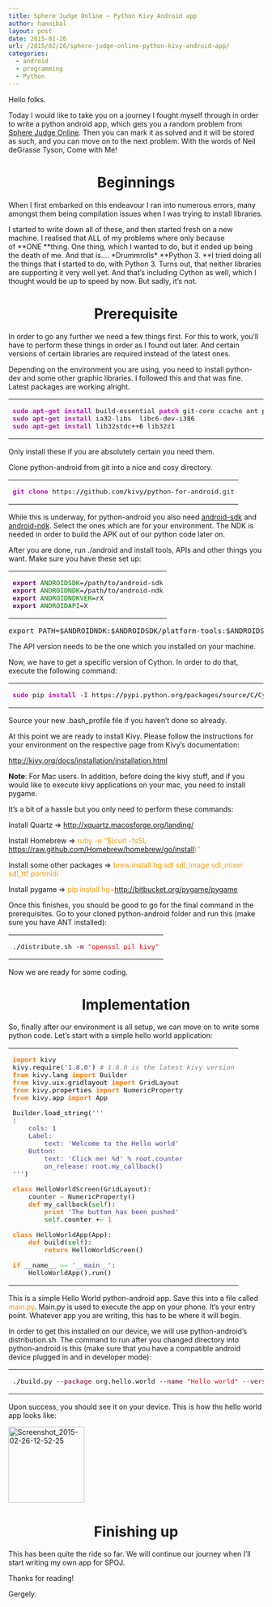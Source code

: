 ```yaml
---
title: Sphere Judge Online – Python Kivy Android app
author: hannibal
layout: post
date: 2015-02-26
url: /2015/02/26/sphere-judge-online-python-kivy-android-app/
categories:
  - android
  - programming
  - Python
---
```

Hello folks.

Today I would like to take you on a journey I fought myself through in order to write a python android app, which gets you a random problem from <a href="http://www.spoj.com/problems/classical/" target="_blank">Sphere Judge Online</a>. Then you can mark it as solved and it will be stored as such, and you can move on to the next problem. With the words of Neil deGrasse Tyson, Come with Me!

<!--more-->

<h1 style="text-align: center;">
  Beginnings
</h1>

When I first embarked on this endeavour I ran into numerous errors, many amongst them being compilation issues when I was trying to install libraries.

I started to write down all of these, and then started fresh on a new machine. I realised that ALL of my problems where only because of **ONE **thing. One thing, which I wanted to do, but it ended up being the death of me. And that is&#8230;. \*Drummrolls\* **Python 3. **I tried doing all the things that I started to do, with Python 3. Turns out, that neither libraries are supporting it very well yet. And that&#8217;s including Cython as well, which I thought would be up to speed by now. But sadly, it&#8217;s not.

<h1 style="text-align: center;">
  Prerequisite
</h1>

In order to go any further we need a few things first. For this to work, you&#8217;ll have to perform these things in order as I found out later. And certain versions of certain libraries are required instead of the latest ones.

Depending on the environment you are using, you need to install python-dev and some other graphic libraries. I followed this and that was fine. Latest packages are working alright.

<div class="wp_syntax">
  <table>
    <tr>
      <td class="code">
        <pre class="bash" style="font-family:monospace;"><span style="color: #c20cb9; font-weight: bold;">sudo</span> <span style="color: #c20cb9; font-weight: bold;">apt-get install</span> build-essential <span style="color: #c20cb9; font-weight: bold;">patch</span> git-core ccache ant python-pip python-dev
<span style="color: #c20cb9; font-weight: bold;">sudo</span> <span style="color: #c20cb9; font-weight: bold;">apt-get install</span> ia32-libs  libc6-dev-i386
<span style="color: #c20cb9; font-weight: bold;">sudo</span> <span style="color: #c20cb9; font-weight: bold;">apt-get install</span> lib32stdc++<span style="color: #000000;">6</span> lib32z1</pre>
      </td>
    </tr>
  </table>
</div>

Only install these if you are absolutely certain you need them.

Clone python-android from git into a nice and cosy directory.

<div class="wp_syntax">
  <table>
    <tr>
      <td class="code">
        <pre class="bash" style="font-family:monospace;"><span style="color: #c20cb9; font-weight: bold;">git clone</span> https:<span style="color: #000000; font-weight: bold;">//</span>github.com<span style="color: #000000; font-weight: bold;">/</span>kivy<span style="color: #000000; font-weight: bold;">/</span>python-for-android.git</pre>
      </td>
    </tr>
  </table>
</div>

While this is underway, for python-android you also need <a href="http://developer.android.com/sdk/index.html#Other" target="_blank">android-sdk</a> and <a href="https://developer.android.com/tools/sdk/ndk/index.html" target="_blank">android-ndk</a>. Select the ones which are for your environment. The NDK is needed in order to build the APK out of our python code later on.

After you are done, run ./android and install tools, APIs and other things you want. Make sure you have these set up:

<div class="wp_syntax">
  <table>
    <tr>
      <td class="code">
        <pre class="bash" style="font-family:monospace;"><span style="color: #7a0874; font-weight: bold;">export</span> <span style="color: #007800;">ANDROIDSDK</span>=<span style="color: #000000; font-weight: bold;">/</span>path<span style="color: #000000; font-weight: bold;">/</span>to<span style="color: #000000; font-weight: bold;">/</span>android-sdk
<span style="color: #7a0874; font-weight: bold;">export</span> <span style="color: #007800;">ANDROIDNDK</span>=<span style="color: #000000; font-weight: bold;">/</span>path<span style="color: #000000; font-weight: bold;">/</span>to<span style="color: #000000; font-weight: bold;">/</span>android-ndk
<span style="color: #7a0874; font-weight: bold;">export</span> <span style="color: #007800;">ANDROIDNDKVER</span>=rX
<span style="color: #7a0874; font-weight: bold;">export</span> <span style="color: #007800;">ANDROIDAPI</span>=X</pre>
      </td>
    </tr>
  </table>
</div>

<pre>export PATH=$ANDROIDNDK:$ANDROIDSDK/platform-tools:$ANDROIDSDK/tools:$PATH</pre>

The API version needs to be the one which you installed on your machine.

Now, we have to get a specific version of Cython. In order to do that, execute the following command:

<div class="wp_syntax">
  <table>
    <tr>
      <td class="code">
        <pre class="bash" style="font-family:monospace;"><span style="color: #c20cb9; font-weight: bold;">sudo</span> pip <span style="color: #c20cb9; font-weight: bold;">install</span> <span style="color: #660033;">-I</span> https:<span style="color: #000000; font-weight: bold;">//</span>pypi.python.org<span style="color: #000000; font-weight: bold;">/</span>packages<span style="color: #000000; font-weight: bold;">/</span>source<span style="color: #000000; font-weight: bold;">/</span>C<span style="color: #000000; font-weight: bold;">/</span>Cython<span style="color: #000000; font-weight: bold;">/</span>Cython-0.20.1.tar.gz</pre>
      </td>
    </tr>
  </table>
</div>

Source your new .bash_profile file if you haven&#8217;t done so already.

At this point we are ready to install Kivy. Please follow the instructions for your environment on the respective page from Kivy&#8217;s documentation:

<a href="http://kivy.org/docs/installation/installation.html" target="_blank">http://kivy.org/docs/installation/installation.html</a>

**Note**: For Mac users. In addition, before doing the kivy stuff, and if you would like to execute kivy applications on your mac, you need to install pygame.

It&#8217;s a bit of a hassle but you only need to perform these commands:

Install Quartz => <a href="http://xquartz.macosforge.org/landing/" target="_blank">http://xquartz.macosforge.org/landing/</a>
  
Install Homebrew => <span style="color: #ff9900;">ruby -e &#8220;$(curl -fsSL https://raw.github.com/Homebrew/homebrew/go/install)&#8221;</span>
  
Install some other packages => <span style="color: #ff9900;">brew install hg sdl sdl_image sdl_mixer sdl_ttf portmidi</span>
  
Install pygame => <span style="color: #ff9900;">pip install hg+http://bitbucket.org/pygame/pygame</span>

Once this finishes, you should be good to go for the final command in the prerequisites. Go to your cloned python-android folder and run this (make sure you have ANT installed):

<div class="wp_syntax">
  <table>
    <tr>
      <td class="code">
        <pre class="bash" style="font-family:monospace;">.<span style="color: #000000; font-weight: bold;">/</span>distribute.sh <span style="color: #660033;">-m</span> <span style="color: #ff0000;">"openssl pil kivy"</span></pre>
      </td>
    </tr>
  </table>
</div>

Now we are ready for some coding.

<h1 style="text-align: center;">
  Implementation
</h1>

So, finally after our environment is all setup, we can move on to write some python code. Let&#8217;s start with a simple hello world application:

<div class="wp_syntax">
  <table>
    <tr>
      <td class="code">
        <pre class="python" style="font-family:monospace;"><span style="color: #ff7700;font-weight:bold;">import</span> kivy
kivy.<span style="color: black;">require</span><span style="color: black;">&#40;</span><span style="color: #483d8b;">'1.8.0'</span><span style="color: black;">&#41;</span> <span style="color: #808080; font-style: italic;"># 1.8.0 is the latest kivy version</span>
<span style="color: #ff7700;font-weight:bold;">from</span> kivy.<span style="color: black;">lang</span> <span style="color: #ff7700;font-weight:bold;">import</span> Builder
<span style="color: #ff7700;font-weight:bold;">from</span> kivy.<span style="color: black;">uix</span>.<span style="color: black;">gridlayout</span> <span style="color: #ff7700;font-weight:bold;">import</span> GridLayout
<span style="color: #ff7700;font-weight:bold;">from</span> kivy.<span style="color: black;">properties</span> <span style="color: #ff7700;font-weight:bold;">import</span> NumericProperty
<span style="color: #ff7700;font-weight:bold;">from</span> kivy.<span style="color: black;">app</span> <span style="color: #ff7700;font-weight:bold;">import</span> App
&nbsp;
Builder.<span style="color: black;">load_string</span><span style="color: black;">&#40;</span><span style="color: #483d8b;">'''
:
    cols: 1
    Label:
        text: 'Welcome to the Hello world'
    Button:
        text: 'Click me! %d' % root.counter
        on_release: root.my_callback()
'''</span><span style="color: black;">&#41;</span>
&nbsp;
<span style="color: #ff7700;font-weight:bold;">class</span> HelloWorldScreen<span style="color: black;">&#40;</span>GridLayout<span style="color: black;">&#41;</span>:
    counter <span style="color: #66cc66;">=</span> NumericProperty<span style="color: black;">&#40;</span><span style="color: #ff4500;"></span><span style="color: black;">&#41;</span>
    <span style="color: #ff7700;font-weight:bold;">def</span> my_callback<span style="color: black;">&#40;</span><span style="color: #008000;">self</span><span style="color: black;">&#41;</span>:
        <span style="color: #ff7700;font-weight:bold;">print</span> <span style="color: #483d8b;">'The button has been pushed'</span>
        <span style="color: #008000;">self</span>.<span style="color: black;">counter</span> +<span style="color: #66cc66;">=</span> <span style="color: #ff4500;">1</span>
&nbsp;
<span style="color: #ff7700;font-weight:bold;">class</span> HelloWorldApp<span style="color: black;">&#40;</span>App<span style="color: black;">&#41;</span>:
    <span style="color: #ff7700;font-weight:bold;">def</span> build<span style="color: black;">&#40;</span><span style="color: #008000;">self</span><span style="color: black;">&#41;</span>:
        <span style="color: #ff7700;font-weight:bold;">return</span> HelloWorldScreen<span style="color: black;">&#40;</span><span style="color: black;">&#41;</span>
&nbsp;
<span style="color: #ff7700;font-weight:bold;">if</span> __name__ <span style="color: #66cc66;">==</span> <span style="color: #483d8b;">'__main__'</span>:
    HelloWorldApp<span style="color: black;">&#40;</span><span style="color: black;">&#41;</span>.<span style="color: black;">run</span><span style="color: black;">&#40;</span><span style="color: black;">&#41;</span></pre>
      </td>
    </tr>
  </table>
</div>

This is a simple Hello World python-android app. Save this into a file called <span style="color: #ff9900;">main.py</span>. Main.py is used to execute the app on your phone. It&#8217;s your entry point. Whatever app you are writing, this has to be where it will begin.

In order to get this installed on our device, we will use python-android&#8217;s distribution.sh. The command to run after you changed directory into python-android is this (make sure that you have a compatible android device plugged in and in developer mode):

<div class="wp_syntax">
  <table>
    <tr>
      <td class="code">
        <pre class="bash" style="font-family:monospace;">.<span style="color: #000000; font-weight: bold;">/</span>build.py <span style="color: #660033;">--package</span> org.hello.world <span style="color: #660033;">--name</span> <span style="color: #ff0000;">"Hello world"</span> <span style="color: #660033;">--version</span> <span style="color: #000000;">1.0</span> <span style="color: #660033;">--dir</span> <span style="color: #000000; font-weight: bold;">/</span>PATH<span style="color: #000000; font-weight: bold;">/</span>TO<span style="color: #000000; font-weight: bold;">/</span>helloworld debug installd</pre>
      </td>
    </tr>
  </table>
</div>

Upon success, you should see it on your device. This is how the hello world app looks like:

[<img class="alignnone size-thumbnail wp-image-442" src="http://ramblingsofaswtester.com/wp-content/uploads/2015/02/Screenshot_2015-02-26-12-52-25-150x150.png" alt="Screenshot_2015-02-26-12-52-25" width="150" height="150" />][1]

<h1 style="text-align: center;">
  Finishing up
</h1>

This has been quite the ride so far. We will continue our journey when I&#8217;ll start writing my own app for SPOJ.

Thanks for reading!
  
Gergely.

 [1]: http://ramblingsofaswtester.com/wp-content/uploads/2015/02/Screenshot_2015-02-26-12-52-25.png